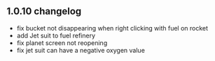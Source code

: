 ## 1.0.10 changelog

- fix bucket not disappearing when right clicking with fuel on rocket
- add Jet suit to fuel refinery
- fix planet screen not reopening
- fix jet suit can have a negative oxygen value